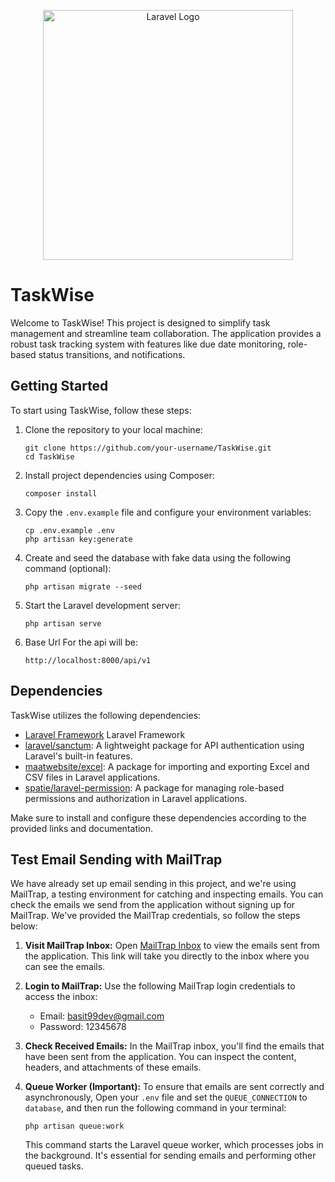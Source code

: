 <p align="center"><a href="https://laravel.com" target="_blank"><img src="https://raw.githubusercontent.com/laravel/art/master/logo-lockup/5%20SVG/2%20CMYK/1%20Full%20Color/laravel-logolockup-cmyk-red.svg" width="400" alt="Laravel Logo"></a></p>

# TaskWise

Welcome to TaskWise! This project is designed to simplify task management and streamline team collaboration. The application provides a robust task tracking system with features like due date monitoring, role-based status transitions, and notifications.

## Getting Started

To start using TaskWise, follow these steps:

1. Clone the repository to your local machine:
   ```shell
   git clone https://github.com/your-username/TaskWise.git
   cd TaskWise
   ```

2. Install project dependencies using Composer:
   ```shell
   composer install
   ```

3. Copy the `.env.example` file and configure your environment variables:
   ```shell
   cp .env.example .env
   php artisan key:generate
   ```

4. Create and seed the database with fake data using the following command (optional):
   ```shell
   php artisan migrate --seed
   ```

5. Start the Laravel development server:
   ```shell
   php artisan serve
   ```

6. Base Url For the api will be:
   ```
   http://localhost:8000/api/v1
   ```  

## Dependencies

TaskWise utilizes the following dependencies:

- [Laravel Framework](https://laravel.com) Laravel Framework
- [laravel/sanctum](https://laravel.com/docs/10.x/sanctum): A lightweight package for API authentication using Laravel's built-in features.
- [maatwebsite/excel](https://docs.laravel-excel.com/3.1/getting-started/): A package for importing and exporting Excel and CSV files in Laravel applications.
- [spatie/laravel-permission](https://spatie.be/docs/laravel-permission/v5/introduction): A package for managing role-based permissions and authorization in Laravel applications.

Make sure to install and configure these dependencies according to the provided links and documentation.


## Test Email Sending with MailTrap

We have already set up email sending in this project, and we're using MailTrap, a testing environment for catching and inspecting emails. You can check the emails we send from the application without signing up for MailTrap. We've provided the MailTrap credentials, so follow the steps below:

1. **Visit MailTrap Inbox:** Open [MailTrap Inbox](https://mailtrap.io/inboxes/1432104/messages/3650415878) to view the emails sent from the application. This link will take you directly to the inbox where you can see the emails.

2. **Login to MailTrap:** Use the following MailTrap login credentials to access the inbox:
   - Email: basit99dev@gmail.com
   - Password: 12345678

3. **Check Received Emails:** In the MailTrap inbox, you'll find the emails that have been sent from the application. You can inspect the content, headers, and attachments of these emails.

4. **Queue Worker (Important):** To ensure that emails are sent correctly and asynchronously, Open your `.env` file and set the `QUEUE_CONNECTION` to `database`, and then run the following command in your terminal:
   ```shell
   php artisan queue:work
   ```
   This command starts the Laravel queue worker, which processes jobs in the background. It's essential for sending emails and performing other queued tasks.
